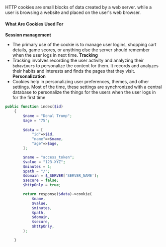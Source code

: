 HTTP cookies are small blocks of data created by a web server. 
while a user is browsing a website and placed on the user's web browser.
#### What Are Cookies Used For
**Session management**
* The primary use of the cookie is to manage user logins, shopping cart details, game scores, or anything else the server should remember when the user logs in next time.
**Tracking**
* Tracking involves recording the user activity and analyzing their `behaviours` to personalize the content for them. It records and analyzes their habits and interests and finds the pages that they visit. 
**Personalization**
* Cookies help in personalizing user preferences, themes, and other settings. Most of the time, these settings are synchronized with a central database to personalize the things for the users when the user logs in for the first time

```php
public function index($id)
    {
        $name = "Donal Trump";
        $age = "75";
        
        $data = [
            "id"=>$id,
            "name"=>$name,
            "age"=>$age,
        ];

        $name = "access_token";
        $value = "123-XYZ";
        $minutes = 1;
        $path = "/";
        $domain = $_SERVER['SERVER_NAME'];
        $secure = false;
        $httpOnly = true;

        return response($data)->cookie(
            $name,
            $value,
            $minutes,
            $path,
            $domain,
            $secure,
            $httpOnly,
        );

    }
```